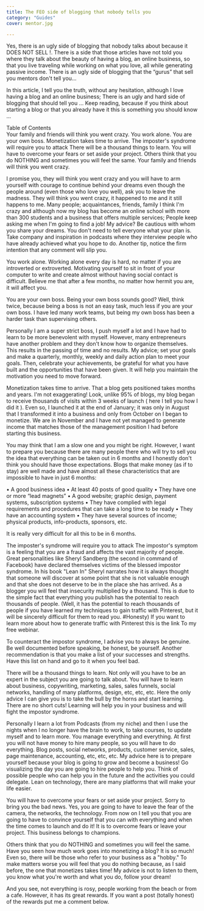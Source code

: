 ```yaml
---
title: The FEO side of blogging that nobody tells you
category: "Guides"
cover: mentor.jpg

---
```




Yes, there is an ugly side of blogging that nobody talks about because it DOES NOT SELL !. There is a side that those articles have not told you where they talk about the beauty of having a blog, an online business, so that you live traveling while working on what you love, all while generating passive income. There is an ugly side of blogging that the “gurus” that sell you mentors don't tell you…

In this article, I tell you the truth, without any hesitation, although I love having a blog and an online business; There is an ugly and hard side of blogging that should tell you ...
Keep reading, because if you think about starting a blog or that you already have it this is something you should know ...

Table of Contents	
Your family and friends will think you went crazy.
You work alone.
You are your own boss.
Monetization takes time to arrive.
The imposter's syndrome will require you to attack
There will be a thousand things to learn.
You will have to overcome your fears or set aside your project.
Others think that you do NOTHING and sometimes you will feel the same.
Your family and friends will think you went crazy.

I promise you, they will think you went crazy and you will have to arm yourself with courage to continue behind your dreams even though the people around (even those who love you well), ask you to leave the madness.
They will think you went crazy, it happened to me and it still happens to me. Many people; acquaintances, friends, family I think I'm crazy and although now my blog has become an online school with more than 300 students and a business that offers multiple services; People keep asking me when I'm going to find a job!
My advice? Be cautious with whom you share your dreams. You don't need to tell everyone what your plan is.
Take company and inspiration in podcasts where they interview people who have already achieved what you hope to do.
Another tip, notice the firm intention that any comment will slip you.

You work alone.
Working alone every day is hard, no matter if you are introverted or extroverted. Motivating yourself to sit in front of your computer to write and create almost without having social contact is difficult. Believe me that after a few months, no matter how hermit you are, it will affect you.

You are your own boss.
Being your own boss sounds good? Well, think twice, because being a boss is not an easy task, much less if you are your own boss.
I have led many work teams, but being my own boss has been a harder task than supervising others.

Personally I am a super strict boss, I push myself a lot and I have had to learn to be more benevolent with myself.
However, many entrepreneurs have another problem and they don't know how to organize themselves. This results in the passing of time and no results.
My advice; set your goals and make a quarterly, monthly, weekly and daily action plan to meet your goals. Then, celebrate your achievements, be grateful for what you have built and the opportunities that have been given. It will help you maintain the motivation you need to move forward.


Monetization takes time to arrive.
That a blog gets positioned takes months and years. I'm not exaggerating!
Look, unlike 95% of blogs, my blog began to receive thousands of visits within 3 weeks of launch ( here I tell you how I did it ). Even so, I launched it at the end of January; it was only in August that I transformed it into a business and only from October on I began to monetize. We are in November and I have not yet managed to generate income that matches those of the management position I had before starting this business.

You may think that I am a slow one and you might be right. However, I want to prepare you because there are many people there who will try to sell you the idea that everything can be taken out in 6 months and I honestly don't think you should have those expectations.
Blogs that make money (as if to stay) are well made and have almost all these characteristics that are impossible to have in just 6 months:

• A good business idea
• At least 40 posts of good quality
• They have one or more “lead magnets”
• A good website; graphic design, payment systems, subscription systems
• They have complied with legal requirements and procedures that can take a long time to be ready
• They have an accounting system
• They have several sources of income; physical products, info-products, sponsors, etc.

It is really very difficult for all this to be in 6 months.

The imposter's syndrome will require you to attack
The impostor's symptom is a feeling that you are a fraud and affects the vast majority of people. Great personalities like Sheryl Sandberg (the second in command of Facebook) have declared themselves victims of the blessed impostor syndrome.
In his book "Lean In" Sheryl narrates how it is always thought that someone will discover at some point that she is not valuable enough and that she does not deserve to be in the place she has arrived.
As a blogger you will feel that insecurity multiplied by a thousand. This is due to the simple fact that everything you publish has the potential to reach thousands of people. (Well, it has the potential to reach thousands of people if you have learned my techniques to gain traffic with Pinterest, but it will be sincerely difficult for them to read you. #Honesty) If you want to learn more about how to generate traffic with Pinterest this is the link To my free webinar.

To counteract the impostor syndrome, I advise you to always be genuine. Be well documented before speaking, be honest, be yourself.
Another recommendation is that you make a list of your successes and strengths. Have this list on hand and go to it when you feel bad.

There will be a thousand things to learn.
Not only will you have to be an expert in the subject you are going to talk about. You will have to learn about business, copywriting, marketing, sales, sales funnels, social networks, handling of many platforms, design, etc, etc, etc.
Here the only advice I can give you is to take the bull by the horns and start learning. There are no short cuts! Learning will help you in your business and will fight the impostor syndrome.


Personally I learn a lot from Podcasts (from my niche) and then I use the nights when I no longer have the brain to work, to take courses, to update myself and to learn more.
You manage everything and everything. At first you will not have money to hire many people, so you will have to do everything. Blog posts, social networks, products, customer service, sales, page maintenance, accounting, etc, etc, etc.
My advice here is to prepare yourself because your blog is going to grow and become a business! Go visualizing the day you are going to hire people to help you. Think of possible people who can help you in the future and the activities you could delegate. Lean on technology, there are many platforms that will make your life easier.

You will have to overcome your fears or set aside your project.
Sorry to bring you the bad news. Yes, you are going to have to leave the fear of the camera, the networks, the technology. From now on I tell you that you are going to have to convince yourself that you can with everything and when the time comes to launch and do it!
It is to overcome fears or leave your project. This business belongs to champions.

Others think that you do NOTHING and sometimes you will feel the same.
Have you seen how much work goes into monetizing a blog? It is so much! Even so, there will be those who refer to your business as a "hobby."
To make matters worse you will feel that you do nothing because, as I said before, the one that monetizes takes time!
My advice is not to listen to them, you know what you're worth and what you do, follow your dream!

And you see, not everything is rosy, people working from the beach or from a cafe. However, it has its great rewards. If you want a post (totally honest) of the rewards put me a comment below.